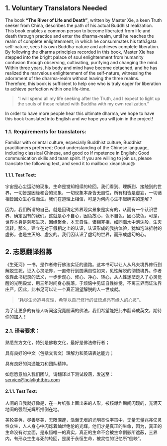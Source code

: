 ## 1. Voluntary Translators Needed

The book **“The River of Life and Death”**, written by Master Xie, a keen Truth seeker from China, describes the path of his actual Buddhist realization. This book enables a common person to become liberated from life and death through practice and enter the dharma-realm, until he reaches the realm of complete enlightenment, in which he consummates his tathāgata self-nature, sees his own Buddha-nature and achieves complete liberation. By following the dharma principles recorded in this book, Master Xie has stepped into the bright palace of soul enlightenment from humanity confusion through observing, cultivating, purifying and changing the mind. Within three years, his body and mind have become detached, and he has realized the marvelous enlightenment of the self-nature, witnessing the adornment of the dharma-realm without leaving the three realms. Therefore, this book is sufficient to help one who is truly eager for liberation to achieve perfection within one life-time.

> “I will spend all my life seeking after the Truth, and I expect to light up the souls of those related with Buddha with my own realization.”

In order to have more people hear this ultimate dharma, we hope to have this book translated into English and we hope you will join in the project!

### 1.1. Requirements for translators:
Familiar with oriental culture, especially Buddhist culture, Buddhist practitioners preferred;
Good understanding of the Chinese language, including classical Chinese, and good co If mpetence in English;
Good communication skills and team spirit. If you are willing to join us, please translate the following text, and send it to mailbox: xieanshuo@

#### 1.1.1. Test Text:
宇宙是心尘运动的现象，生命是觉知相续的轮回。我们看到、理解到、接触到的世界，一切皆是因缘和合的现象，一切现象本身皆无自性，所有相皆是虚妄，一切诸相皆因众生心性而生。我们在道理上相信，可是为何内心生不起确实的定解？

因为，我们所谓的自己，就是因确定外界现实景象是实有的，从而有一个认识世界、确定固有的我们。这就是心不自心，因色故心，色不自色，因心故色。可是，世界本身是刹那生灭，因缘聚合，本无自性，诸相非相，如同海水中泡沫般，生灭流转。那么，建立在对于假相之上的认识，认识形成的我执体验，犹如泡沫折射的虚影，也是生灭的、虚妄的。我们因认识了虚幻的世界，而形成虚幻的心。

## 2. 志愿翻译招募
《生死河》一书，是作者修行佛法实证的道路。这本书可以让人从凡夫境界修行到解脱生死，证入心灵法界，一直修行到圆满自性如来，见性解脱的彻悟境界。作者依靠此书纪录的法义，一步步观心、修心、净心、转心，从人性迷茫走入了心灵觉醒的光明殿堂，用三年时间身心脱落，于烦恼中见证自性妙觉，不离三界而证法界庄严，因此，此书足可以让一个真正渴望解脱的人一世成就。

> “耗尽生命追寻真理，希望以自己修行的证悟点亮有缘人的心灵”。

为了让更多的有缘人听闻这究竟圆满的佛法，我们希望能把此书翻译成英文，期待你的加入！

### 2.1. 译者要求：
熟悉东方文化，特别是佛教文化，最好是佛法修行者；

具有良好的中文（包括文言文）理解力和英语表达能力；

具有良好的沟通能力和团队精神。

如您愿意加入我们团队，请翻译以下测试段落，发送至：service@holylightbbs.com 

#### 2.1.1. Test Text:
人间的自我就好像是，在一片纸张上画出来的人形，被核爆炸瞬间闪现的，充满天地间的强烈光辉所推倒在地。

美轮美奂，尽善尽美，无限深邃，浩瀚无垠的光明灵性宇宙中，无量无量兆兆亿灵性众生，人人身心中闪烁着灿烂绝伦的光辉，他们才是真正的生命，因为，真正的生命没有对立面，是永恒唯一的真实，真正的生命不会被生命倒影所遮蔽，三界内，有形众生生与死的轮回，是属于永恒生命，被灵性的记忆所“倒映”。<br>